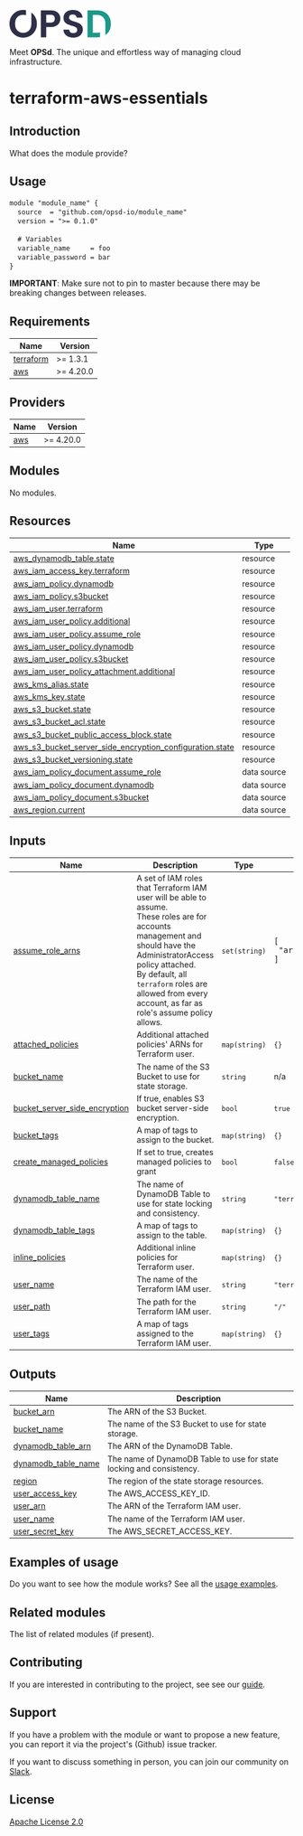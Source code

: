 <a href="https://www.opsd.io" target="_blank"><img alt="OPSd" src=".github/img/OPSD_logo.svg" width="180px"></a>

Meet **OPSd**. The unique and effortless way of managing cloud infrastructure.

# terraform-aws-essentials

## Introduction

What does the module provide?

## Usage

```hcl
module "module_name" {
  source  = "github.com/opsd-io/module_name"
  version = ">= 0.1.0"

  # Variables
  variable_name     = foo
  variable_password = bar
}
```

**IMPORTANT**: Make sure not to pin to master because there may be breaking changes between releases.

<!-- BEGIN_TF_DOCS -->
## Requirements

| Name | Version |
|------|---------|
| <a name="requirement_terraform"></a> [terraform](#requirement\_terraform) | >= 1.3.1 |
| <a name="requirement_aws"></a> [aws](#requirement\_aws) | >= 4.20.0 |

## Providers

| Name | Version |
|------|---------|
| <a name="provider_aws"></a> [aws](#provider\_aws) | >= 4.20.0 |

## Modules

No modules.

## Resources

| Name | Type |
|------|------|
| [aws_dynamodb_table.state](https://registry.terraform.io/providers/hashicorp/aws/latest/docs/resources/dynamodb_table) | resource |
| [aws_iam_access_key.terraform](https://registry.terraform.io/providers/hashicorp/aws/latest/docs/resources/iam_access_key) | resource |
| [aws_iam_policy.dynamodb](https://registry.terraform.io/providers/hashicorp/aws/latest/docs/resources/iam_policy) | resource |
| [aws_iam_policy.s3bucket](https://registry.terraform.io/providers/hashicorp/aws/latest/docs/resources/iam_policy) | resource |
| [aws_iam_user.terraform](https://registry.terraform.io/providers/hashicorp/aws/latest/docs/resources/iam_user) | resource |
| [aws_iam_user_policy.additional](https://registry.terraform.io/providers/hashicorp/aws/latest/docs/resources/iam_user_policy) | resource |
| [aws_iam_user_policy.assume_role](https://registry.terraform.io/providers/hashicorp/aws/latest/docs/resources/iam_user_policy) | resource |
| [aws_iam_user_policy.dynamodb](https://registry.terraform.io/providers/hashicorp/aws/latest/docs/resources/iam_user_policy) | resource |
| [aws_iam_user_policy.s3bucket](https://registry.terraform.io/providers/hashicorp/aws/latest/docs/resources/iam_user_policy) | resource |
| [aws_iam_user_policy_attachment.additional](https://registry.terraform.io/providers/hashicorp/aws/latest/docs/resources/iam_user_policy_attachment) | resource |
| [aws_kms_alias.state](https://registry.terraform.io/providers/hashicorp/aws/latest/docs/resources/kms_alias) | resource |
| [aws_kms_key.state](https://registry.terraform.io/providers/hashicorp/aws/latest/docs/resources/kms_key) | resource |
| [aws_s3_bucket.state](https://registry.terraform.io/providers/hashicorp/aws/latest/docs/resources/s3_bucket) | resource |
| [aws_s3_bucket_acl.state](https://registry.terraform.io/providers/hashicorp/aws/latest/docs/resources/s3_bucket_acl) | resource |
| [aws_s3_bucket_public_access_block.state](https://registry.terraform.io/providers/hashicorp/aws/latest/docs/resources/s3_bucket_public_access_block) | resource |
| [aws_s3_bucket_server_side_encryption_configuration.state](https://registry.terraform.io/providers/hashicorp/aws/latest/docs/resources/s3_bucket_server_side_encryption_configuration) | resource |
| [aws_s3_bucket_versioning.state](https://registry.terraform.io/providers/hashicorp/aws/latest/docs/resources/s3_bucket_versioning) | resource |
| [aws_iam_policy_document.assume_role](https://registry.terraform.io/providers/hashicorp/aws/latest/docs/data-sources/iam_policy_document) | data source |
| [aws_iam_policy_document.dynamodb](https://registry.terraform.io/providers/hashicorp/aws/latest/docs/data-sources/iam_policy_document) | data source |
| [aws_iam_policy_document.s3bucket](https://registry.terraform.io/providers/hashicorp/aws/latest/docs/data-sources/iam_policy_document) | data source |
| [aws_region.current](https://registry.terraform.io/providers/hashicorp/aws/latest/docs/data-sources/region) | data source |

## Inputs

| Name | Description | Type | Default | Required |
|------|-------------|------|---------|:--------:|
| <a name="input_assume_role_arns"></a> [assume\_role\_arns](#input\_assume\_role\_arns) | A set of IAM roles that Terraform IAM user will be able to assume.<br>These roles are for accounts management and should have the AdministratorAccess policy attached.<br>By default, all `terraform` roles are allowed from every account, as far as role's assume policy allows. | `set(string)` | <pre>[<br>  "arn:aws:iam::*:role/terraform"<br>]</pre> | no |
| <a name="input_attached_policies"></a> [attached\_policies](#input\_attached\_policies) | Additional attached policies' ARNs for Terraform user. | `map(string)` | `{}` | no |
| <a name="input_bucket_name"></a> [bucket\_name](#input\_bucket\_name) | The name of the S3 Bucket to use for state storage. | `string` | n/a | yes |
| <a name="input_bucket_server_side_encryption"></a> [bucket\_server\_side\_encryption](#input\_bucket\_server\_side\_encryption) | If true, enables S3 bucket server-side encryption. | `bool` | `true` | no |
| <a name="input_bucket_tags"></a> [bucket\_tags](#input\_bucket\_tags) | A map of tags to assign to the bucket. | `map(string)` | `{}` | no |
| <a name="input_create_managed_policies"></a> [create\_managed\_policies](#input\_create\_managed\_policies) | If set to true, creates managed policies to grant | `bool` | `false` | no |
| <a name="input_dynamodb_table_name"></a> [dynamodb\_table\_name](#input\_dynamodb\_table\_name) | The name of DynamoDB Table to use for state locking and consistency. | `string` | `"terraform-state-locks"` | no |
| <a name="input_dynamodb_table_tags"></a> [dynamodb\_table\_tags](#input\_dynamodb\_table\_tags) | A map of tags to assign to the table. | `map(string)` | `{}` | no |
| <a name="input_inline_policies"></a> [inline\_policies](#input\_inline\_policies) | Additional inline policies for Terraform user. | `map(string)` | `{}` | no |
| <a name="input_user_name"></a> [user\_name](#input\_user\_name) | The name of the Terraform IAM user. | `string` | `"terraform"` | no |
| <a name="input_user_path"></a> [user\_path](#input\_user\_path) | The path for the Terraform IAM user. | `string` | `"/"` | no |
| <a name="input_user_tags"></a> [user\_tags](#input\_user\_tags) | A map of tags assigned to the Terraform IAM user. | `map(string)` | `{}` | no |

## Outputs

| Name | Description |
|------|-------------|
| <a name="output_bucket_arn"></a> [bucket\_arn](#output\_bucket\_arn) | The ARN of the S3 Bucket. |
| <a name="output_bucket_name"></a> [bucket\_name](#output\_bucket\_name) | The name of the S3 Bucket to use for state storage. |
| <a name="output_dynamodb_table_arn"></a> [dynamodb\_table\_arn](#output\_dynamodb\_table\_arn) | The ARN of the DynamoDB Table. |
| <a name="output_dynamodb_table_name"></a> [dynamodb\_table\_name](#output\_dynamodb\_table\_name) | The name of DynamoDB Table to use for state locking and consistency. |
| <a name="output_region"></a> [region](#output\_region) | The region of the state storage resources. |
| <a name="output_user_access_key"></a> [user\_access\_key](#output\_user\_access\_key) | The AWS\_ACCESS\_KEY\_ID. |
| <a name="output_user_arn"></a> [user\_arn](#output\_user\_arn) | The ARN of the Terraform IAM user. |
| <a name="output_user_name"></a> [user\_name](#output\_user\_name) | The name of the Terraform IAM user. |
| <a name="output_user_secret_key"></a> [user\_secret\_key](#output\_user\_secret\_key) | The AWS\_SECRET\_ACCESS\_KEY. |
<!-- END_TF_DOCS -->

## Examples of usage

Do you want to see how the module works? See all the [usage examples](examples).

## Related modules

The list of related modules (if present).

## Contributing

If you are interested in contributing to the project, see see our [guide](https://github.com/opsd-io/contribution).

## Support

If you have a problem with the module or want to propose a new feature, you can report it via the project's (Github) issue tracker.

If you want to discuss something in person, you can join our community on [Slack](https://join.slack.com/t/opsd-community/signup).

## License

[Apache License 2.0](LICENSE)

